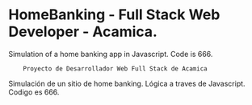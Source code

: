# HomeBanking - Full Stack Web Developer - Acamica.

Simulation of a home banking app in Javascript. Code is 666.

        Proyecto de Desarrollador Web Full Stack de Acamica

Simulación de un sitio de home banking. Lógica a traves de Javascript. Codigo es 666.
